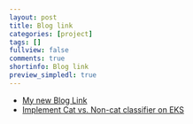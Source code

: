 ```yaml
---
layout: post
title: Blog link
categories: [project]
tags: []
fullview: false
comments: true
shortinfo: Blog link
preview_simpledl: true
---
```


- [My new Blog Link](https://blogd.org)
- [Implement Cat vs. Non-cat classifier on EKS](https://blogd.org/blog/2024/07/11/implement-cat-vs-non-cat-classifier-on-eks)
